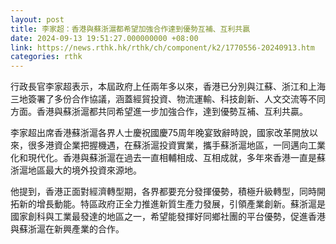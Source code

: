 ```yaml
---
layout: post
title: 李家超：香港與蘇浙滬都希望加強合作達到優勢互補、互利共贏
date: 2024-09-13 19:51:27.000000000 +08:00
link: https://news.rthk.hk/rthk/ch/component/k2/1770556-20240913.htm
categories: rthk
---
```


行政長官李家超表示，本屆政府上任兩年多以來，香港已分別與江蘇、浙江和上海三地簽署了多份合作協議，涵蓋經貿投資、物流運輸、科技創新、人文交流等不同方面。香港與蘇浙滬都共同希望進一步加強合作，達到優勢互補、互利共贏。

李家超出席香港蘇浙滬各界人士慶祝國慶75周年晚宴致辭時說，國家改革開放以來，很多港資企業把握機遇，在蘇浙滬投資實業，攜手蘇浙滬地區，一同邁向工業化和現代化。香港與蘇浙滬在過去一直相輔相成、互相成就，多年來香港一直是蘇浙滬地區最大的境外投資來源地。

他提到，香港正面對經濟轉型期，各界都要充分發揮優勢，積極升級轉型，同時開拓新的增長動能。特區政府正全力推進新質生產力發展，引領產業創新。蘇浙滬是國家創科與工業最發達的地區之一，希望能發揮好同鄉社團的平台優勢，促進香港與蘇浙滬在新興產業的合作。
